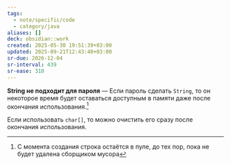 ```yaml
---
tags:
  - note/specific/code
  - category/java
aliases: []
deck: obsidian::work
created: 2025-05-30 19:51:39+03:00
updated: 2025-09-21T12:43:40+03:00
sr-due: 2026-12-04
sr-interval: 439
sr-ease: 310
---
```


**String не подходит для пароля**
—
Если пароль сделать `String`, то он некоторое время будет оставаться доступным в памяти даже после окончания использования.[^1]

Если использовать `char[]`, то можно очистить его сразу после окончания использования.

[^1]: С момента создания строка остаётся в пуле, до тех пор, пока не будет удалена сборщиком мусора
